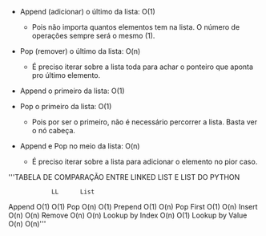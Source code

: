 - Append (adicionar) o último da lista: O(1) 
    - Pois não importa quantos elementos tem na lista. O número de operações sempre será o mesmo (1).

- Pop (remover) o último da lista: O(n)
    - É preciso iterar sobre a lista toda para achar o ponteiro que aponta pro último elemento.

- Append o primeiro da lista: O(1)

- Pop o primeiro da lista: O(1)
    - Pois por ser o primeiro, não é necessário percorrer a lista. Basta ver o nó cabeça.

- Append e Pop no meio da lista: O(n)
    - É preciso iterar sobre a lista para adicionar o elemento no pior caso.


'''TABELA DE COMPARAÇÃO ENTRE LINKED LIST E LIST DO PYTHON

                LL      List
Append          O(1)    O(1)
Pop             O(n)    O(1)
Prepend         O(1)    O(n)
Pop First       O(1)    O(n)
Insert          O(n)    O(n)
Remove          O(n)    O(n)
Lookup by Index O(n)    O(1)
Lookup by Value O(n)    O(n)'''
